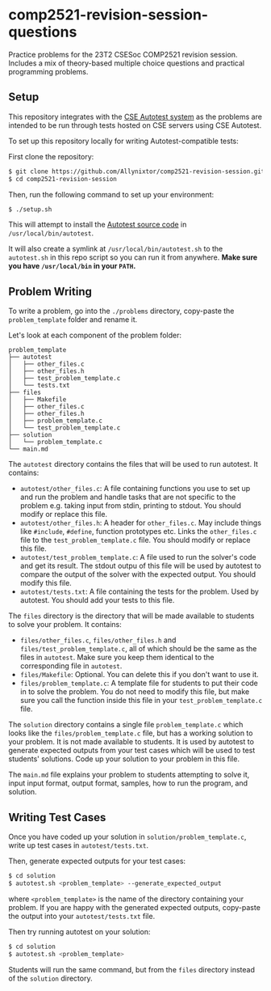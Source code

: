# comp2521-revision-session-questions

Practice problems for the 23T2 CSESoc COMP2521 revision session. Includes a mix of theory-based multiple choice questions and practical programming problems.

## Setup

This repository integrates with the [CSE Autotest system](https://github.com/COMP1511UNSW/autotest) as the problems are intended to be run through tests hosted on CSE servers using CSE Autotest.

To set up this repository locally for writing Autotest-compatible tests:

First clone the repository:

```bash
$ git clone https://github.com/Allynixtor/comp2521-revision-session.git
$ cd comp2521-revision-session
```

Then, run the following command to set up your environment:

```bash
$ ./setup.sh
```

This will attempt to install the [Autotest source code](https://github.com/COMP1511UNSW/autotest) in `/usr/local/bin/autotest`.

It will also create a symlink at `/usr/local/bin/autotest.sh` to the `autotest.sh` in this repo script so you can run it from anywhere. **Make sure you have `/usr/local/bin` in your `PATH`.**

## Problem Writing

To write a problem, go into the `./problems` directory, copy-paste the `problem_template` folder and rename it.

Let's look at each component of the problem folder:

```
problem_template
├── autotest
│   ├── other_files.c
│   ├── other_files.h
│   ├── test_problem_template.c
│   └── tests.txt
├── files
│   ├── Makefile
│   ├── other_files.c
│   ├── other_files.h
│   ├── problem_template.c
│   └── test_problem_template.c
├── solution
│   └── problem_template.c
└── main.md
```

The `autotest` directory contains the files that will be used to run autotest. It contains:

- `autotest/other_files.c`: A file containing functions you use to set up and run the problem and handle tasks that are not specific to the problem e.g. taking input from stdin, printing to stdout. You should modify or replace this file.
- `autotest/other_files.h`: A header for `other_files.c`. May include things like `#include`, `#define`, function prototypes etc. Links the `other_files.c` file to the `test_problem_template.c` file. You should modify or replace this file.
- `autotest/test_problem_template.c`: A file used to run the solver's code and get its result. The stdout outpu of this file will be used by autotest to compare the output of the solver with the expected output. You should modify this file.
- `autotest/tests.txt`: A file containing the tests for the problem. Used by autotest. You should add your tests to this file.

The `files` directory is the directory that will be made available to students to solve your problem. It contains:

- `files/other_files.c`, `files/other_files.h` and `files/test_problem_template.c`, all of which should be the same as the files in `autotest`. Make sure you keep them identical to the corresponding file in `autotest`.
- `files/Makefile`: Optional. You can delete this if you don't want to use it.
- `files/problem_template.c`: A template file for students to put their code in to solve the problem. You do not need to modify this file, but make sure you call the function inside this file in your `test_problem_template.c` file.

The `solution` directory contains a single file `problem_template.c` which looks like the `files/problem_template.c` file, but has a working solution to your problem. It is not made available to students. It is used by autotest to generate expected outputs from your test cases which will be used to test students' solutions. Code up your solution to your problem in this file.

The `main.md` file explains your problem to students attempting to solve it, input input format, output format, samples, how to run the program, and solution.

## Writing Test Cases

Once you have coded up your solution in `solution/problem_template.c`, write up test cases in `autotest/tests.txt`.

Then, generate expected outputs for your test cases:

```bash
$ cd solution
$ autotest.sh <problem_template> --generate_expected_output
```

where `<problem_template>` is the name of the directory containing your problem. If you are happy with the generated expected outputs, copy-paste the output into your `autotest/tests.txt` file.

Then try running autotest on your solution:

```bash
$ cd solution
$ autotest.sh <problem_template>
```

Students will run the same command, but from the `files` directory instead of the `solution` directory.
